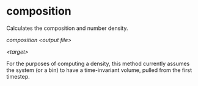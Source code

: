 <h1>composition</h1>

Calculates the composition and number density.

_composition \<output file\>_

_\<target\>_

For the purposes of computing a density, this method currently assumes the system (or a bin) to have a time-invariant volume, pulled from the first timestep.
